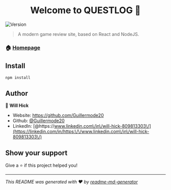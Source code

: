 <h1 align="center">Welcome to QUESTLOG 👋</h1>
<p>
  <img alt="Version" src="https://img.shields.io/badge/version-0.1-blue.svg?cacheSeconds=2592000" />
</p>

> A modern game review site, based on React and NodeJS.

### 🏠 [Homepage](questlog.gg)

## Install

```sh
npm install
```

## Author

👤 **Will Hick**

* Website: https://github.com/Guillermode20
* Github: [@Guillermode20](https://github.com/Guillermode20)
* LinkedIn: [@https:\/\/www.linkedin.com\/in\/will-hick-809813303\/](https://linkedin.com/in/https:\/\/www.linkedin.com\/in\/will-hick-809813303\/)

## Show your support

Give a ⭐️ if this project helped you!

***
_This README was generated with ❤️ by [readme-md-generator](https://github.com/kefranabg/readme-md-generator)_